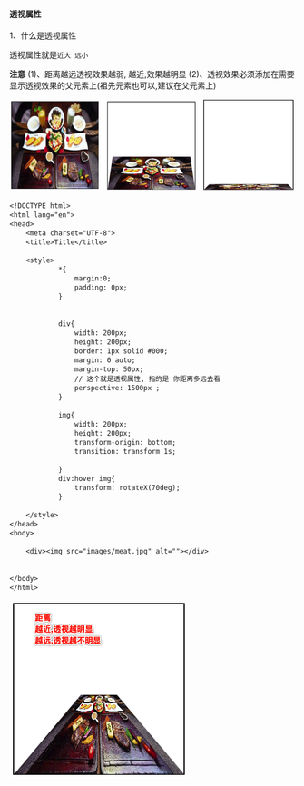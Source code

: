 #### 透视属性

1、什么是透视属性

透视属性就是`近大 远小`

**注意** 
(1)、距离越远透视效果越弱, 越近,效果越明显
(2)、透视效果必须添加在需要显示透视效果的父元素上(祖先元素也可以,建议在父元素上)

![](/assets/ts.png)

```
<!DOCTYPE html>
<html lang="en">
<head>
    <meta charset="UTF-8">
    <title>Title</title>
 
    <style> 
            *{
                margin:0;
                padding: 0px;
            }


            div{
                width: 200px;
                height: 200px;
                border: 1px solid #000;
                margin: 0 auto;
                margin-top: 50px;
                // 这个就是透视属性, 指的是 你距离多远去看
                perspective: 1500px ;
            }

            img{
                width: 200px;
                height: 200px;
                transform-origin: bottom;
                transition: transform 1s;

            }
            div:hover img{
                transform: rotateX(70deg);
            }
 
    </style>
</head>
<body>

    <div><img src="images/meat.jpg" alt=""></div>
 

</body>
</html>
```
![](/assets/tsxg.png)

